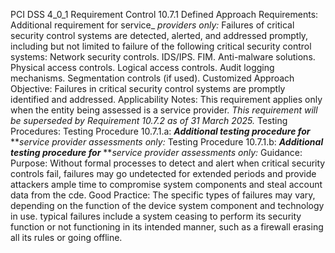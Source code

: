 PCI DSS 4_0_1 Requirement Control 10.7.1 Defined Approach Requirements: Additional requirement for service_ _providers only:_ Failures of critical security control systems are detected, alerted, and addressed promptly, including but not limited to failure of the following critical security control systems: Network security controls. IDS/IPS. FIM. Anti-malware solutions. Physical access controls. Logical access controls. Audit logging mechanisms. Segmentation controls (if used). Customized Approach Objective: Failures in critical security control systems are promptly identified and addressed. Applicability Notes: This requirement applies only when the entity being assessed is a service provider. _This requirement will be superseded by_ _Requirement 10.7.2 as of 31 March 2025._ Testing Procedures: Testing Procedure 10.7.1.a: **_Additional testing procedure for_** **_service provider assessments only:_ Testing Procedure 10.7.1.b: **_Additional testing procedure for_** **_service provider assessments only:_ Guidance: Purpose: Without formal processes to detect and alert when critical security controls fail, failures may go undetected for extended periods and provide attackers ample time to compromise system components and steal account data from the cde. Good Practice: The specific types of failures may vary, depending on the function of the device system component and technology in use. typical failures include a system ceasing to perform its security function or not functioning in its intended manner, such as a firewall erasing all its rules or going offline.